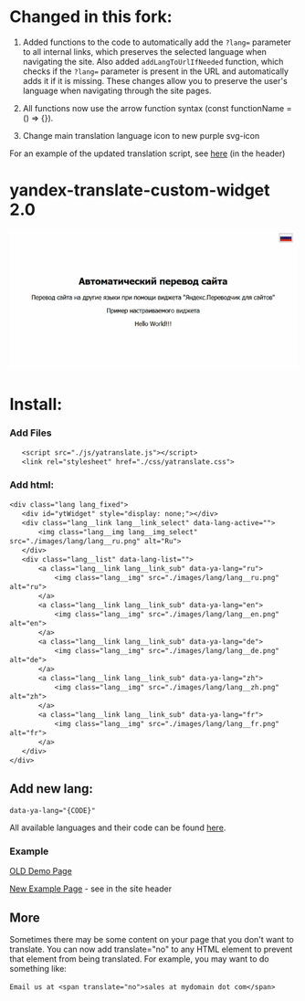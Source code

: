 # Changed in this fork:

1. Added functions to the code to automatically add the `?lang=` parameter to all internal links, which preserves the selected language when navigating the site. Also added `addLangToUrlIfNeeded` function, which checks if the `?lang=` parameter is present in the URL and automatically adds it if it is missing. These changes allow you to preserve the user's language when navigating through the site pages.

2. All functions now use the arrow function syntax (const functionName = () => {}).

3. Change main translation language icon to new purple svg-icon

For an example of the updated translation script, see [here](https://nikonorow.ru/?lang=en) (in the header)

# yandex-translate-custom-widget 2.0

![](https://raw.githubusercontent.com/get-web/Examples/main/yandex-translate-custom-widget/yandex-translate-custom-widget.gif)

# Install:

### Add Files

```
   <script src="./js/yatranslate.js"></script>
   <link rel="stylesheet" href="./css/yatranslate.css">
```

### Add html:

```
<div class="lang lang_fixed">
   <div id="ytWidget" style="display: none;"></div>
   <div class="lang__link lang__link_select" data-lang-active="">
       <img class="lang__img lang__img_select" src="./images/lang/lang__ru.png" alt="Ru">
   </div>
   <div class="lang__list" data-lang-list="">
       <a class="lang__link lang__link_sub" data-ya-lang="ru">
           <img class="lang__img" src="./images/lang/lang__ru.png" alt="ru">
       </a>
       <a class="lang__link lang__link_sub" data-ya-lang="en">
           <img class="lang__img" src="./images/lang/lang__en.png" alt="en">
       </a>
       <a class="lang__link lang__link_sub" data-ya-lang="de">
           <img class="lang__img" src="./images/lang/lang__de.png" alt="de">
       </a>
       <a class="lang__link lang__link_sub" data-ya-lang="zh">
           <img class="lang__img" src="./images/lang/lang__zh.png" alt="zh">
       </a>
       <a class="lang__link lang__link_sub" data-ya-lang="fr">
           <img class="lang__img" src="./images/lang/lang__fr.png" alt="fr">
       </a>
   </div>
</div>
```

## Add new lang:

```
data-ya-lang="{CODE}"
```

All available languages and their code can be found [here](https://yandex.ru/dev/translate/doc/dg/concepts/api-overview.html).

### Example

[OLD Demo Page](http://demo.l2banners.ru/yandex-translate-custom-widget)

[New Example Page](http://demo.l2banners.ru/yandex-translate-custom-widget) - see in the site header

## More

Sometimes there may be some content on your page that you don't want to
translate. You can now add translate="no" to any HTML element to prevent
that element from being translated. For example, you may want to do something
like:

`Email us at <span translate="no">sales at mydomain dot com</span>`
